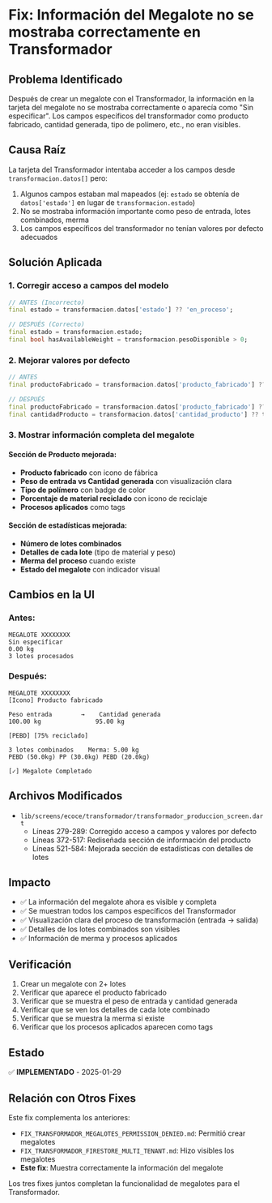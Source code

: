 # Fix: Información del Megalote no se mostraba correctamente en Transformador

## Problema Identificado
Después de crear un megalote con el Transformador, la información en la tarjeta del megalote no se mostraba correctamente o aparecía como "Sin especificar". Los campos específicos del transformador como producto fabricado, cantidad generada, tipo de polímero, etc., no eran visibles.

## Causa Raíz
La tarjeta del Transformador intentaba acceder a los campos desde `transformacion.datos[]` pero:
1. Algunos campos estaban mal mapeados (ej: `estado` se obtenía de `datos['estado']` en lugar de `transformacion.estado`)
2. No se mostraba información importante como peso de entrada, lotes combinados, merma
3. Los campos específicos del transformador no tenían valores por defecto adecuados

## Solución Aplicada

### 1. Corregir acceso a campos del modelo
```dart
// ANTES (Incorrecto)
final estado = transformacion.datos['estado'] ?? 'en_proceso';

// DESPUÉS (Correcto)
final estado = transformacion.estado;
final bool hasAvailableWeight = transformacion.pesoDisponible > 0;
```

### 2. Mejorar valores por defecto
```dart
// ANTES
final productoFabricado = transformacion.datos['producto_fabricado'] ?? 'Sin especificar';

// DESPUÉS
final productoFabricado = transformacion.datos['producto_fabricado'] ?? 'Producto sin especificar';
final cantidadProducto = transformacion.datos['cantidad_producto'] ?? transformacion.pesoDisponible;
```

### 3. Mostrar información completa del megalote

#### Sección de Producto mejorada:
- **Producto fabricado** con icono de fábrica
- **Peso de entrada vs Cantidad generada** con visualización clara
- **Tipo de polímero** con badge de color
- **Porcentaje de material reciclado** con icono de reciclaje
- **Procesos aplicados** como tags

#### Sección de estadísticas mejorada:
- **Número de lotes combinados**
- **Detalles de cada lote** (tipo de material y peso)
- **Merma del proceso** cuando existe
- **Estado del megalote** con indicador visual

## Cambios en la UI

### Antes:
```
MEGALOTE XXXXXXXX
Sin especificar
0.00 kg
3 lotes procesados
```

### Después:
```
MEGALOTE XXXXXXXX
[Icono] Producto fabricado

Peso entrada        →    Cantidad generada
100.00 kg               95.00 kg

[PEBD] [75% reciclado]

3 lotes combinados    Merma: 5.00 kg
PEBD (50.0kg) PP (30.0kg) PEBD (20.0kg)

[✓] Megalote Completado
```

## Archivos Modificados
- `lib/screens/ecoce/transformador/transformador_produccion_screen.dart`
  - Líneas 279-289: Corregido acceso a campos y valores por defecto
  - Líneas 372-517: Rediseñada sección de información del producto
  - Líneas 521-584: Mejorada sección de estadísticas con detalles de lotes

## Impacto
- ✅ La información del megalote ahora es visible y completa
- ✅ Se muestran todos los campos específicos del Transformador
- ✅ Visualización clara del proceso de transformación (entrada → salida)
- ✅ Detalles de los lotes combinados son visibles
- ✅ Información de merma y procesos aplicados

## Verificación
1. Crear un megalote con 2+ lotes
2. Verificar que aparece el producto fabricado
3. Verificar que se muestra el peso de entrada y cantidad generada
4. Verificar que se ven los detalles de cada lote combinado
5. Verificar que se muestra la merma si existe
6. Verificar que los procesos aplicados aparecen como tags

## Estado
✅ **IMPLEMENTADO** - 2025-01-29

## Relación con Otros Fixes
Este fix complementa los anteriores:
- `FIX_TRANSFORMADOR_MEGALOTES_PERMISSION_DENIED.md`: Permitió crear megalotes
- `FIX_TRANSFORMADOR_FIRESTORE_MULTI_TENANT.md`: Hizo visibles los megalotes
- **Este fix**: Muestra correctamente la información del megalote

Los tres fixes juntos completan la funcionalidad de megalotes para el Transformador.